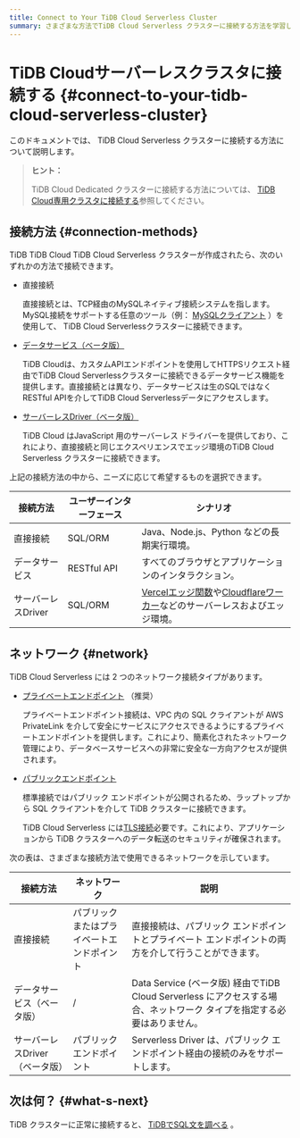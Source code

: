 ```yaml
---
title: Connect to Your TiDB Cloud Serverless Cluster
summary: さまざまな方法でTiDB Cloud Serverless クラスターに接続する方法を学習します。
---
```


# TiDB Cloudサーバーレスクラスタに接続する {#connect-to-your-tidb-cloud-serverless-cluster}

このドキュメントでは、 TiDB Cloud Serverless クラスターに接続する方法について説明します。

> **ヒント：**
>
> TiDB Cloud Dedicated クラスターに接続する方法については、 [TiDB Cloud専用クラスタに接続する](/tidb-cloud/connect-to-tidb-cluster.md)参照してください。

## 接続方法 {#connection-methods}

TiDB TiDB Cloud TiDB Cloud Serverless クラスターが作成されたら、次のいずれかの方法で接続できます。

-   直接接続

    直接接続とは、TCP経由のMySQLネイティブ接続システムを指します。MySQL接続をサポートする任意のツール（例： [MySQLクライアント](https://dev.mysql.com/doc/refman/8.0/en/mysql.html) ）を使用して、 TiDB Cloud Serverlessクラスターに接続できます。

-   [データサービス（ベータ版）](/tidb-cloud/data-service-overview.md)

    TiDB Cloudは、カスタムAPIエンドポイントを使用してHTTPSリクエスト経由でTiDB Cloud Serverlessクラスターに接続できるデータサービス機能を提供します。直接接続とは異なり、データサービスは生のSQLではなくRESTful APIを介してTiDB Cloud Serverlessデータにアクセスします。

-   [サーバーレスDriver（ベータ版）](/tidb-cloud/serverless-driver.md)

    TiDB Cloud はJavaScript 用のサーバーレス ドライバーを提供しており、これにより、直接接続と同じエクスペリエンスでエッジ環境のTiDB Cloud Serverless クラスターに接続できます。

上記の接続方法の中から、ニーズに応じて希望するものを選択できます。

| 接続方法         | ユーザーインターフェース | シナリオ                                                                                                                                |
| ------------ | ------------ | ----------------------------------------------------------------------------------------------------------------------------------- |
| 直接接続         | SQL/ORM      | Java、Node.js、Python などの長期実行環境。                                                                                                      |
| データサービス      | RESTful API  | すべてのブラウザとアプリケーションのインタラクション。                                                                                                         |
| サーバーレスDriver | SQL/ORM      | [Vercelエッジ関数](https://vercel.com/docs/functions/edge-functions)や[Cloudflareワーカー](https://workers.cloudflare.com/)などのサーバーレスおよびエッジ環境。 |

## ネットワーク {#network}

TiDB Cloud Serverless には 2 つのネットワーク接続タイプがあります。

-   [プライベートエンドポイント](/tidb-cloud/set-up-private-endpoint-connections-serverless.md) （推奨）

    プライベートエンドポイント接続は、VPC 内の SQL クライアントが AWS PrivateLink を介して安全にサービスにアクセスできるようにするプライベートエンドポイントを提供します。これにより、簡素化されたネットワーク管理により、データベースサービスへの非常に安全な一方向アクセスが提供されます。

-   [パブリックエンドポイント](/tidb-cloud/connect-via-standard-connection-serverless.md)

    標準接続ではパブリック エンドポイントが公開されるため、ラップトップから SQL クライアントを介して TiDB クラスターに接続できます。

    TiDB Cloud Serverless には[TLS接続](/tidb-cloud/secure-connections-to-serverless-clusters.md)必要です。これにより、アプリケーションから TiDB クラスターへのデータ転送のセキュリティが確保されます。

次の表は、さまざまな接続方法で使用できるネットワークを示しています。

| 接続方法               | ネットワーク                | 説明                                                                              |
| ------------------ | --------------------- | ------------------------------------------------------------------------------- |
| 直接接続               | パブリックまたはプライベートエンドポイント | 直接接続は、パブリック エンドポイントとプライベート エンドポイントの両方を介して行うことができます。                             |
| データサービス（ベータ版）      | /                     | Data Service (ベータ版) 経由でTiDB Cloud Serverless にアクセスする場合、ネットワーク タイプを指定する必要はありません。 |
| サーバーレスDriver（ベータ版） | パブリックエンドポイント          | Serverless Driver は、パブリック エンドポイント経由の接続のみをサポートします。                               |

## 次は何？ {#what-s-next}

TiDB クラスターに正常に接続すると、 [TiDBでSQL文を調べる](/basic-sql-operations.md) 。
